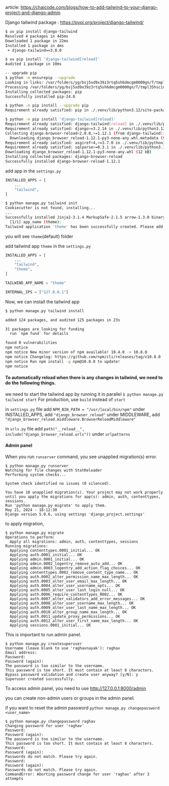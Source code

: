 article: https://chaicode.com/blogs/how-to-add-tailwind-to-your-django-project-and-django-admin

Django tailwind package : https://pypi.org/project/django-tailwind/

```sh
$ uv pip install django-tailwind
Resolved 4 packages in 445ms
Downloaded 1 package in 22ms
Installed 1 package in 4ms
 + django-tailwind==3.8.0

$ uv pip install 'django-tailwind[reload]'
Audited 1 package in 10ms

-- upgrade pip
$ python -m ensurepip --upgrade
Looking in links: /var/folders/yg/bsj5xd9x39z3rtq5sh6dmcgm0000gn/T/tmpl35hscin
Processing /var/folders/yg/bsj5xd9x39z3rtq5sh6dmcgm0000gn/T/tmpl35hscin/pip-24.0-py3-none-any.whl
Installing collected packages: pip
Successfully installed pip-24.0

$ python -m pip install --upgrade pip
Requirement already satisfied: pip in ./.venv/lib/python3.12/site-packages (24.0)

$ python -m pip install 'django-tailwind[reload]'
Requirement already satisfied: django-tailwind[reload] in ./.venv/lib/python3.12/site-packages (3.8.0)
Requirement already satisfied: django>=3.2.14 in ./.venv/lib/python3.12/site-packages (from django-tailwind[reload]) (5.0.6)
Collecting django-browser-reload<2.0.0,>=1.12.1 (from django-tailwind[reload])
  Downloading django_browser_reload-1.12.1-py3-none-any.whl.metadata (9.8 kB)
Requirement already satisfied: asgiref<4,>=3.7.0 in ./.venv/lib/python3.12/site-packages (from django>=3.2.14->django-tailwind[reload]) (3.8.1)
Requirement already satisfied: sqlparse>=0.3.1 in ./.venv/lib/python3.12/site-packages (from django>=3.2.14->django-tailwind[reload]) (0.5.0)
Downloading django_browser_reload-1.12.1-py3-none-any.whl (12 kB)
Installing collected packages: django-browser-reload
Successfully installed django-browser-reload-1.12.1
```

add app in the `settings.py`
```python
INSTALLED_APPS = [
    ...
    "tailwind",
]
```

```sh
$ python manage.py tailwind init
Cookiecutter is not found, installing...
...
Successfully installed Jinja2-3.1.4 MarkupSafe-2.1.5 arrow-1.3.0 binaryornot-0.4.4 certifi-2024.2.2 chardet-5.2.0 charset-normalizer-3.3.2 click-8.1.7 cookiecutter-2.6.0 idna-3.7 markdown-it-py-3.0.0 mdurl-0.1.2 pygments-2.18.0 python-dateutil-2.9.0.post0 python-slugify-8.0.4 pyyaml-6.0.1 requests-2.31.0 rich-13.7.1 six-1.16.0 text-unidecode-1.3 types-python-dateutil-2.9.0.20240316 urllib3-2.2.1
  [1/1] app_name (theme):
Tailwind application 'theme' has been successfully created. Please add 'theme' to INSTALLED_APPS in settings.py, then run the following command to install Tailwind CSS dependencies: `python manage.py tailwind install`
```

you will see `theme`(default) folder

add tailwind app `theme` in the `settings.py`
```python
INSTALLED_APPS = [
    ...
    "tailwind",
    "theme",
]

TAILWIND_APP_NAME = "theme"

INTERNAL_IPS = ["127.0.0.1"]
```

Now, we can install the tailwind app
```sh
$ python manage.py tailwind install

added 124 packages, and audited 125 packages in 23s

31 packages are looking for funding
  run `npm fund` for details

found 0 vulnerabilities
npm notice
npm notice New minor version of npm available! 10.4.0 -> 10.8.0
npm notice Changelog: https://github.com/npm/cli/releases/tag/v10.8.0
npm notice Run npm install -g npm@10.8.0 to update!
npm notice
```

#### To automatically reload when there is any changes in tailwind, we need to do the following things.

we need to start the tailwind app by running it in parallel
`$ python manage.py tailwind start`
For production, use `build` instead of `start`


in `settings.py` file
	add `NPM_BIN_PATH = "/usr/local/bin/npm"`
	under INSTALLED_APPS, add `"django_browser_reload"`
	under MIDDLEWARE, add `"django_browser_reload.middleware.BrowserReloadMiddleware"`

in `urls.py` file
	add `path("__reload__", include("django_browser_reload.urls"))` under `urlpatterns`


#### Admin panel
When you run `runserver` command, you see unapplied migration(s) error.
```shell
$ python manage.py runserver
Watching for file changes with StatReloader
Performing system checks...

System check identified no issues (0 silenced).

You have 18 unapplied migration(s). Your project may not work properly until you apply the migrations for app(s): admin, auth, contenttypes, sessions.
Run 'python manage.py migrate' to apply them.
May 21, 2024 - 18:12:30
Django version 5.0.6, using settings 'django_project.settings'
```

to apply migration, 
```shell
$ python manage.py migrate
Operations to perform:
  Apply all migrations: admin, auth, contenttypes, sessions
Running migrations:
  Applying contenttypes.0001_initial... OK
  Applying auth.0001_initial... OK
  Applying admin.0001_initial... OK
  Applying admin.0002_logentry_remove_auto_add... OK
  Applying admin.0003_logentry_add_action_flag_choices... OK
  Applying contenttypes.0002_remove_content_type_name... OK
  Applying auth.0002_alter_permission_name_max_length... OK
  Applying auth.0003_alter_user_email_max_length... OK
  Applying auth.0004_alter_user_username_opts... OK
  Applying auth.0005_alter_user_last_login_null... OK
  Applying auth.0006_require_contenttypes_0002... OK
  Applying auth.0007_alter_validators_add_error_messages... OK
  Applying auth.0008_alter_user_username_max_length... OK
  Applying auth.0009_alter_user_last_name_max_length... OK
  Applying auth.0010_alter_group_name_max_length... OK
  Applying auth.0011_update_proxy_permissions... OK
  Applying auth.0012_alter_user_first_name_max_length... OK
  Applying sessions.0001_initial... OK
```


This is important to run admin panel.

```shell
$ python manage.py createsuperuser
Username (leave blank to use 'raghavnayak'): raghav
Email address:
Password:
Password (again):
The password is too similar to the username.
This password is too short. It must contain at least 8 characters.
Bypass password validation and create user anyway? [y/N]: y
Superuser created successfully.
```

To access admin panel, you need to use 
http://127.0.0.1:8000/admin

you can create non-admin users or groups in the admin panel.


if you want to reset the admin password
`python manage.py changepassword <user_name>`

```shell
$ python manage.py changepassword raghav
Changing password for user 'raghav'
Password:
Password (again):
The password is too similar to the username.
This password is too short. It must contain at least 8 characters.
Password:
Password (again):
Passwords do not match. Please try again.
Password:
Password (again):
Passwords do not match. Please try again.
CommandError: Aborting password change for user 'raghav' after 3 attempts
```


